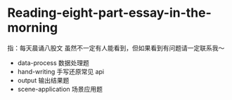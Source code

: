 # Reading-eight-part-essay-in-the-morning

指：每天晨诵八股文
虽然不一定有人能看到，但如果看到有问题请一定联系我～

- data-process 数据处理题
- hand-writing 手写还原常见 api
- output 输出结果题
- scene-application 场景应用题
